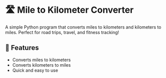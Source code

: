 # 🛣️ Mile to Kilometer Converter

A simple Python program that converts miles to kilometers and kilometers to miles. Perfect for road trips, travel, and fitness tracking!

## 🚀 Features
- Converts miles to kilometers
- Converts kilometers to miles
- Quick and easy to use
